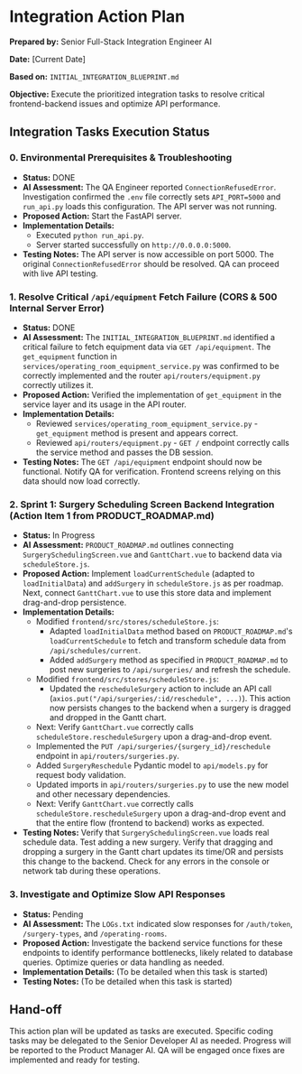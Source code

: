 # Integration Action Plan

**Prepared by:** Senior Full-Stack Integration Engineer AI

**Date:** [Current Date]

**Based on:** `INITIAL_INTEGRATION_BLUEPRINT.md`

**Objective:** Execute the prioritized integration tasks to resolve critical frontend-backend issues and optimize API performance.

## Integration Tasks Execution Status

### 0. Environmental Prerequisites & Troubleshooting
*   **Status:** DONE
*   **AI Assessment:** The QA Engineer reported `ConnectionRefusedError`. Investigation confirmed the `.env` file correctly sets `API_PORT=5000` and `run_api.py` loads this configuration. The API server was not running.
*   **Proposed Action:** Start the FastAPI server.
*   **Implementation Details:**
    *   Executed `python run_api.py`.
    *   Server started successfully on `http://0.0.0.0:5000`.
*   **Testing Notes:** The API server is now accessible on port 5000. The original `ConnectionRefusedError` should be resolved. QA can proceed with live API testing.

### 1. Resolve Critical `/api/equipment` Fetch Failure (CORS & 500 Internal Server Error)
*   **Status:** DONE
*   **AI Assessment:** The `INITIAL_INTEGRATION_BLUEPRINT.md` identified a critical failure to fetch equipment data via `GET /api/equipment`. The `get_equipment` function in `services/operating_room_equipment_service.py` was confirmed to be correctly implemented and the router `api/routers/equipment.py` correctly utilizes it.
*   **Proposed Action:** Verified the implementation of `get_equipment` in the service layer and its usage in the API router.
*   **Implementation Details:**
    *   Reviewed `services/operating_room_equipment_service.py` - `get_equipment` method is present and appears correct.
    *   Reviewed `api/routers/equipment.py` - `GET /` endpoint correctly calls the service method and passes the DB session.
*   **Testing Notes:** The `GET /api/equipment` endpoint should now be functional. Notify QA for verification. Frontend screens relying on this data should now load correctly.

### 2. Sprint 1: Surgery Scheduling Screen Backend Integration (Action Item 1 from PRODUCT_ROADMAP.md)
*   **Status:** In Progress
*   **AI Assessment:** `PRODUCT_ROADMAP.md` outlines connecting `SurgerySchedulingScreen.vue` and `GanttChart.vue` to backend data via `scheduleStore.js`.
*   **Proposed Action:** Implement `loadCurrentSchedule` (adapted to `loadInitialData`) and `addSurgery` in `scheduleStore.js` as per roadmap. Next, connect `GanttChart.vue` to use this store data and implement drag-and-drop persistence.
*   **Implementation Details:**
    *   Modified `frontend/src/stores/scheduleStore.js`:
        *   Adapted `loadInitialData` method based on `PRODUCT_ROADMAP.md`'s `loadCurrentSchedule` to fetch and transform schedule data from `/api/schedules/current`.
        *   Added `addSurgery` method as specified in `PRODUCT_ROADMAP.md` to post new surgeries to `/api/surgeries/` and refresh the schedule.
    *   Modified `frontend/src/stores/scheduleStore.js`:
        *   Updated the `rescheduleSurgery` action to include an API call (`axios.put("/api/surgeries/:id/reschedule", ...)`). This action now persists changes to the backend when a surgery is dragged and dropped in the Gantt chart.
    *   Next: Verify `GanttChart.vue` correctly calls `scheduleStore.rescheduleSurgery` upon a drag-and-drop event.
    *   Implemented the `PUT /api/surgeries/{surgery_id}/reschedule` endpoint in `api/routers/surgeries.py`.
    *   Added `SurgeryReschedule` Pydantic model to `api/models.py` for request body validation.
    *   Updated imports in `api/routers/surgeries.py` to use the new model and other necessary dependencies.
    *   Next: Verify `GanttChart.vue` correctly calls `scheduleStore.rescheduleSurgery` upon a drag-and-drop event and that the entire flow (frontend to backend) works as expected.
*   **Testing Notes:** Verify that `SurgerySchedulingScreen.vue` loads real schedule data. Test adding a new surgery. Verify that dragging and dropping a surgery in the Gantt chart updates its time/OR and persists this change to the backend. Check for any errors in the console or network tab during these operations.

### 3. Investigate and Optimize Slow API Responses
*   **Status:** Pending
*   **AI Assessment:** The `LOGs.txt` indicated slow responses for `/auth/token`, `/surgery-types`, and `/operating-rooms`.
*   **Proposed Action:** Investigate the backend service functions for these endpoints to identify performance bottlenecks, likely related to database queries. Optimize queries or data handling as needed.
*   **Implementation Details:** (To be detailed when this task is started)
*   **Testing Notes:** (To be detailed when this task is started)

## Hand-off

This action plan will be updated as tasks are executed. Specific coding tasks may be delegated to the Senior Developer AI as needed. Progress will be reported to the Product Manager AI. QA will be engaged once fixes are implemented and ready for testing.